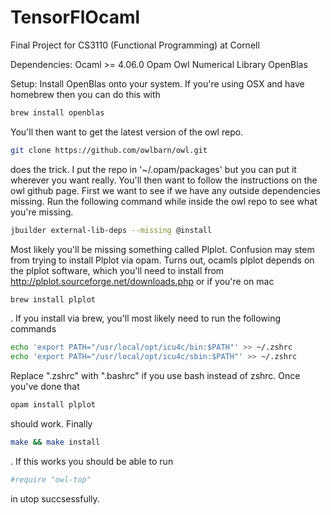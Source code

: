 # TensorFlOcaml

Final Project for CS3110 (Functional Programming) at Cornell

Dependencies:
Ocaml >= 4.06.0
Opam 
Owl Numerical Library
OpenBlas

Setup:
Install OpenBlas onto your system. If you're using OSX and have homebrew then you can do this with 
```bash
brew install openblas
```
You'll then want to get the latest version of the owl repo. 
```bash 
git clone https://github.com/owlbarn/owl.git
```
does the trick.
I put the repo in '~/.opam/packages' but you can put it wherever you want really.
You'll then want to follow the instructions on the owl github page. 
First we want to see if we have any outside dependencies missing. Run the following command while inside the owl repo to see 
what you're missing.
```bash 
jbuilder external-lib-deps --missing @install
```
Most likely you'll be missing something called Plplot. Confusion may stem from trying to install Plplot via opam. Turns out, ocamls plplot
depends on the plplot software, which you'll need to install from http://plplot.sourceforge.net/downloads.php or if you're on mac
```bash 
brew install plplot
```
 . If you install via brew, you'll most likely need to run the following commands 
```bash
echo 'export PATH="/usr/local/opt/icu4c/bin:$PATH"' >> ~/.zshrc
echo 'export PATH="/usr/local/opt/icu4c/sbin:$PATH"' >> ~/.zshrc
```
Replace ".zshrc" with ".bashrc" if you use bash instead of zshrc. 
Once you've done that 
```bash
opam install plplot
```
should work. Finally 
```bash
make && make install
```
. If this works you should be able to run 
```bash
#require "owl-top"
```
in utop succsessfully. 